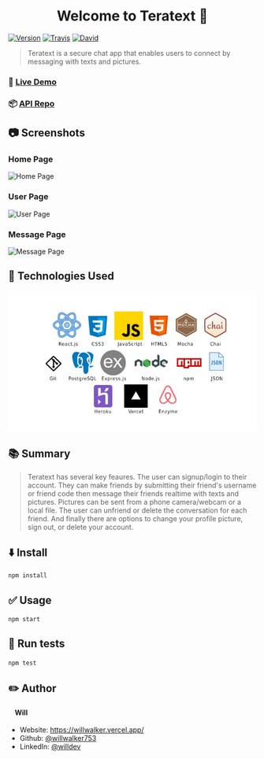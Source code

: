 <h1 align="center">Welcome to Teratext 👋</h1>

  [![Version](https://img.shields.io/badge/version-0.1.0-blue.svg?cacheSeconds=2592000)](https://github.com/godban/browsers-support-badges) [![Travis](https://img.shields.io/travis/godban/browsers-support-badges.svg)](https://github.com/godban/browsers-support-badges) [![David](https://img.shields.io/david/godban/browsers-support-badges.svg)](https://github.com/godban/browsers-support-badges)

> Teratext is a secure chat app that enables users to connect by messaging with texts and pictures.

### 📨 [Live Demo](https://teratext.vercel.app/)
### 📦 [API Repo](https://github.com/willwalker753/tera-text-api)

## 📷 Screenshots

### Home Page

![Home Page](https://i.gyazo.com/700c5cca25e3403f8f479a598ba9b708.png)

### User Page

![User Page](https://i.gyazo.com/96e6435b1bbd1d66719e41e111738628.png)

### Message Page

![Message Page](https://i.gyazo.com/5a23623d9f386a56c602168f9036e1d9.png)

## 🧰 Technologies Used

![programming languages](https://github.com/willwalker753/organizing-your-react-code/blob/master/teratext-technologies-used.jpg?raw=true)

## 📚 Summary

> Teratext has several key feaures. The user can signup/login to their account. They can make friends by submitting their friend's username or friend code then message their friends realtime with texts and pictures. Pictures can be sent from a phone camera/webcam or a local file. The user can unfriend or delete the conversation for each friend. And finally there are options to change your profile picture, sign out, or delete your account. 

## ⬇️ Install

```sh
npm install
```

## ✅ Usage

```sh
npm start
```

## 🧪 Run tests

```sh
npm test
```

## ✏️ Author

#### &nbsp;&nbsp;&nbsp;&nbsp;Will

* Website: https://willwalker.vercel.app/
* Github: [@willwalker753](https://github.com/willwalker753)
* LinkedIn: [@willdev](https://linkedin.com/in/willdev)
